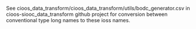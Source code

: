 See cioos_data_transform/cioos_data_transform/utils/bodc_generator.csv in
cioos-siooc_data_transform github project for conversion between conventional
type long names to these ioss names.
